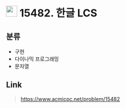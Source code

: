 # <img src="https://d2gd6pc034wcta.cloudfront.net/tier/11.svg" width="30"> 15482. 한글 LCS

## 분류
* 구현
* 다이나믹 프로그래밍
* 문자열

## Link
> https://www.acmicpc.net/problem/15482